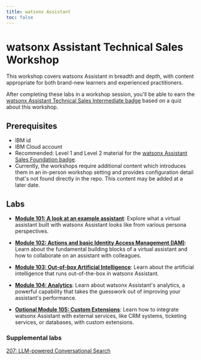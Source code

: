 ```yaml
---
title: watsonx Assistant
toc: false
---
```


# watsonx Assistant Technical Sales Workshop

This workshop covers watsonx Assistant in breadth and depth, with content appropriate for both brand-new learners and experienced practitioners.

After completing these labs in a workshop session, you'll be able to earn the [watsonx Assistant Technical Sales Intermediate badge](https://www.credly.com/org/ibm/badge/watson-assistant-technical-sales-intermediate) based on a quiz about this workshop.

## Prerequisites

- IBM id
- IBM Cloud account
- Recommended: Level 1 and Level 2 material for the [watsonx Assistant Sales Foundation badge](https://www.credly.com/org/ibm/badge/watson-assistant-sales-foundation.1).
- Currently, the workshops require additional content which introduces them in an in-person workshop setting and provides configuration detail that's not found directly in the repo. This content may be added at a later date.

## Labs

- **[Module 101: A look at an example assistant](/watsonx/assistant/101)**: Explore what a virtual assistant built with watsonx Assistant looks like from various persona perspectives.

- **[Module 102: Actions and basic Identity Access Management (IAM)](/watsonx/assistant/102)**: Learn about the fundamental building blocks of a virtual assistant and how to collaborate on an assistant with colleagues.

- **[Module 103: Out-of-box Artificial Intelligence](/watsonx/assistant/102)**: Learn about the artificial intelligence that runs out-of-the-box in watsonx Assistant.

- **[Module 104: Analytics](/watsonx/assistant/104)**: Learn about watsonx Assistant's analytics, a powerful capability that takes the guesswork out of improving your assistant's performance.

- **[Optional Module 105: Custom Extensions](/watsonx/assistant/105)**: Learn how to integrate watsonx Assistant with external services, like CRM systems, ticketing services, or databases, with custom extensions.

### Supplemental labs

[207: LLM-powered Conversational Search](/watsonx/assistant/207)
